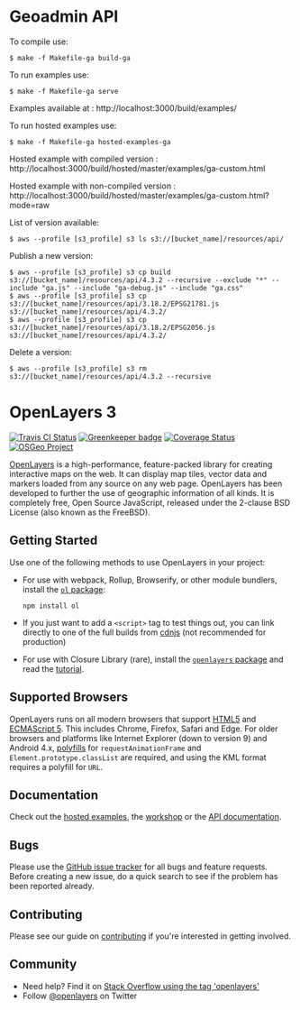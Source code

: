 # Geoadmin API

To compile use:

    $ make -f Makefile-ga build-ga

To run examples use:

    $ make -f Makefile-ga serve

Examples available at : http://localhost:3000/build/examples/

To run hosted examples use:

    $ make -f Makefile-ga hosted-examples-ga

Hosted example with compiled version : http://localhost:3000/build/hosted/master/examples/ga-custom.html

Hosted example with non-compiled version : http://localhost:3000/build/hosted/master/examples/ga-custom.html?mode=raw

List of version available:

    $ aws --profile [s3_profile] s3 ls s3://[bucket_name]/resources/api/

Publish a new version:

    $ aws --profile [s3_profile] s3 cp build s3://[bucket_name]/resources/api/4.3.2 --recursive --exclude "*" --include "ga.js" --include "ga-debug.js" --include "ga.css"
    $ aws --profile [s3_profile] s3 cp s3://[bucket_name]/resources/api/3.18.2/EPSG21781.js s3://[bucket_name]/resources/api/4.3.2/
    $ aws --profile [s3_profile] s3 cp s3://[bucket_name]/resources/api/3.18.2/EPSG2056.js  s3://[bucket_name]/resources/api/4.3.2/

Delete a version:

    $ aws --profile [s3_profile] s3 rm s3://[bucket_name]/resources/api/4.3.2 --recursive

# OpenLayers 3

[![Travis CI Status](https://secure.travis-ci.org/openlayers/openlayers.svg)](http://travis-ci.org/#!/openlayers/openlayers)
[![Greenkeeper badge](https://badges.greenkeeper.io/openlayers/openlayers.svg)](https://greenkeeper.io/)
[![Coverage Status](https://coveralls.io/repos/github/openlayers/openlayers/badge.svg?branch=master)](https://coveralls.io/github/openlayers/openlayers?branch=master)
[![OSGeo Project](https://img.shields.io/badge/OSGeo-Project-brightgreen.svg)](http://osgeo.org/)

[OpenLayers](https://openlayers.org/) is a high-performance, feature-packed library for creating interactive maps on the web. It can display map tiles, vector data and markers loaded from any source on any web page. OpenLayers has been developed to further the use of geographic information of all kinds. It is completely free, Open Source JavaScript, released under the 2-clause BSD License (also known as the FreeBSD).

## Getting Started

Use one of the following methods to use OpenLayers in your project:

* For use with webpack, Rollup, Browserify, or other module bundlers, install the [`ol` package](https://www.npmjs.com/package/ol):
    ```
    npm install ol
    ```

* If you just want to add a `<script>` tag to test things out, you can link directly to one of the full builds from [cdnjs](https://cdnjs.com/libraries/openlayers) (not recommended for production)

* For use with Closure Library (rare), install the [`openlayers` package](https://npmjs.com/package/openlayers) and read the [tutorial](http://openlayers.org/en/latest/doc/tutorials/closure.html).

## Supported Browsers

OpenLayers runs on all modern browsers that support [HTML5](https://html.spec.whatwg.org/multipage/) and [ECMAScript 5](http://www.ecma-international.org/ecma-262/5.1/). This includes Chrome, Firefox, Safari and Edge. For older browsers and platforms like Internet Explorer (down to version 9) and Android 4.x, [polyfills](http://polyfill.io) for `requestAnimationFrame` and `Element.prototype.classList` are required, and using the KML format requires a polyfill for `URL`.

## Documentation

Check out the [hosted examples](https://openlayers.org/en/latest/examples/), the [workshop](https://openlayers.org/workshop/) or the [API documentation](https://openlayers.org/en/latest/apidoc/).

## Bugs

Please use the [GitHub issue tracker](https://github.com/openlayers/openlayers/issues) for all bugs and feature requests. Before creating a new issue, do a quick search to see if the problem has been reported already.

## Contributing

Please see our guide on [contributing](CONTRIBUTING.md) if you're interested in getting involved.

## Community

- Need help? Find it on [Stack Overflow using the tag 'openlayers'](http://stackoverflow.com/questions/tagged/openlayers)
- Follow [@openlayers](https://twitter.com/openlayers) on Twitter
